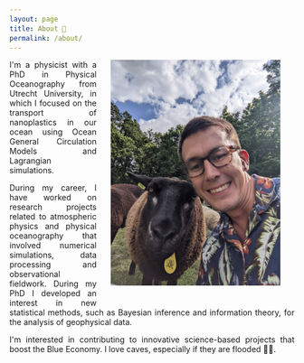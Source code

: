```yaml
---
layout: page
title: About 🐑
permalink: /about/
---
```


<img src="/assets/sheep.jpg" width="300" style="float: right; margin-left: 25px; margin-right: 25px; margin-bottom: 25px;"/>

<p align="justify"> I'm a physicist with a PhD in Physical Oceanography from Utrecht University, in which I focused on the transport of nanoplastics in our ocean using Ocean General Circulation Models and Lagrangian simulations. </p>

<p align="justify"> During my career, I have worked on research projects related to atmospheric physics and physical oceanography that involved numerical simulations, data processing and observational fieldwork. During my PhD I developed an interest in new statistical methods, such as Bayesian inference and information theory, for the analysis of geophysical data.</p> 

<!-- <p align="justify"> I am curious about flows in the ocean and atmosphere and using numerical simulations and direct observations to study them. I believe in the necessity of doing intelligent simplifications of problems and in constructing simple models to understand the underlying physics of certain processes. </p> -->

<p align="justify"> I'm interested in contributing to innovative science-based projects that boost the Blue Economy. I love caves, especially if they are flooded 🦐🔦.</p>
